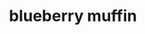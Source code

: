 ---
id: 5d4ca8c62c6093001417f55d
servings: 12 muffins
notes:
directions: 'preheat oven to 400 degrees f (200 degrees c).
grease muffin cups or line with muffin liners.
combine flour
 sugar
 salt
 cinnamon and baking powder.
place vegetable oil into a 1 cup measuring cup; add the egg and enough milk to fill the cup.
mix this with flour mixture. add butter
fold in blueberries. fill muffin cups right to the top
 and sprinkle with crumb topping mixture.
bake for 22 minutes in the preheated oven
 or until done.'
ingredients: '1 1/2 + 1/3 cups all-purpose flour
1 1/4 cup white sugar
1/2 teaspoon salt
2 teaspoons baking powder
1 1/2 teaspoons cinnamon
1/3 cup vegetable oil
1 egg
1/3 cup milk
1/4 cup butter
 melted
1 cup fresh blueberries'
rating: 5
ease: easy
img:
category: breakfast
href: 'https: //www.allrecipes.com/recipe/6865/to-die-for-blueberry-muffins/'
totalTime: 40 minutes
cookTime: 25 minutes
prepTime: 15 minutes
title: blueberry muffin
slug: blueberry-muffin
---